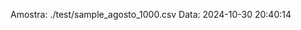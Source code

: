  Amostra: ./test/sample_agosto_1000.csv
                               Data: 2024-10-30 20:40:14
                        